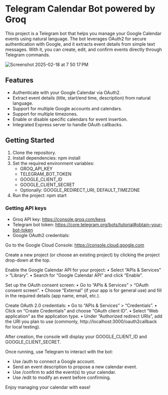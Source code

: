 # Telegram Calendar Bot powered by Groq

This project is a Telegram bot that helps you manage your Google Calendar events using natural language. The bot leverages OAuth2 for secure authentication with Google, and it extracts event details from simple text messages. With it, you can create, edit, and confirm events directly through Telegram commands.

![Screenshot 2025-02-18 at 7 50 17 PM](https://github.com/user-attachments/assets/c8929c80-a78a-4437-84b5-e6455d6910e2)

## Features

- Authenticate with your Google Calendar via OAuth2.
- Extract event details (title, start/end time, description) from natural language.
- Support for multiple Google accounts and calendars.
- Support for multiple timezones.
- Enable or disable specific calendars for event insertion.
- Integrated Express server to handle OAuth callbacks.

## Getting Started

1. Clone the repository.
2. Install dependencies:
   npm install
3. Set the required environment variables:
   - GROQ_API_KEY
   - TELEGRAM_BOT_TOKEN
   - GOOGLE_CLIENT_ID
   - GOOGLE_CLIENT_SECRET
   - Optionally: GOOGLE_REDIRECT_URI, DEFAULT_TIMEZONE
4. Run the project:
   npm start

### Getting API keys

- Groq API key: https://console.groq.com/keys
- Telegram bot token: https://core.telegram.org/bots/tutorial#obtain-your-bot-token
- Google OAuth2 credentials:

Go to the Google Cloud Console:
https://console.cloud.google.com

Create a new project (or choose an existing project) by clicking the project drop-down at the top.

Enable the Google Calendar API for your project:
• Select “APIs & Services” > “Library”.
• Search for “Google Calendar API” and click “Enable”.

Set up the OAuth consent screen:
• Go to “APIs & Services” > “OAuth consent screen”.
• Choose “External” (if your app is for general use) and fill in the required details (app name, email, etc.).

Create OAuth 2.0 credentials:
• Go to “APIs & Services” > “Credentials”.
• Click on “Create Credentials” and choose “OAuth client ID”.
• Select “Web application” as the application type.
• Under “Authorized redirect URIs”, add the URI you plan to use (commonly, http://localhost:3000/oauth2callback for local testing).

After creation, the console will display your GOOGLE_CLIENT_ID and GOOGLE_CLIENT_SECRET.

Once running, use Telegram to interact with the bot:
- Use /auth to connect a Google account.
- Send an event description to propose a new calendar event.
- Use /confirm to add the event(s) to your calendar.
- Use /edit to modify an event before confirming.

Enjoy managing your calendar with ease!
